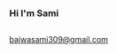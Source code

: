 ### Hi I'm Sami
##
bajwasami309@gmail.com
<!--
**samixtures/samixtures** is a ✨ _special_ ✨ repository because its `README.md` (this file) appears on your GitHub profile.

Here are some ideas to get you started:
-->
